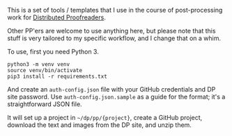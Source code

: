 
This is a set of tools / templates that I use in the course of post-processing
work for [Distributed Proofreaders](http://www.pgdp.net).

Other PP'ers are welcome to use anything here, but please note that this stuff
is very tailored to my specific workflow, and I change that on a whim.

To use, first you need Python 3.

```
python3 -m venv venv
source venv/bin/activate
pip3 install -r requirements.txt
```

And create an `auth-config.json` file with your GitHub credentials and DP site
password. Use `auth-config.json.sample` as a guide for the format; it's a
straightforward JSON file.

It will set up a project in `~/dp/pp/{project}`, create a GitHub project,
download the text and images from the DP site, and unzip them.
